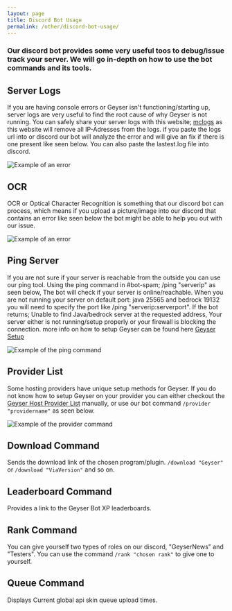 ```yaml
---
layout: page
title: Discord Bot Usage
permalink: /other/discord-bot-usage/
---
```


### Our discord bot provides some very useful toos to debug/issue track your server. We will go in-depth on how to use the bot commands and its tools.

## Server Logs

If you are having console errors or Geyser isn't functioning/starting up, server logs are very useful to find the root cause of why Geyser is not running. You can safely share your server logs with this website; [mclogs](https://mclo.gs) as this website will remove all IP-Adresses from the logs. if you paste the logs url into or discord our bot will analyze the error and will give an fix if there is one present like seen below. You can also paste the lastest.log file into discord.

![Example of an error](https://cdn.discordapp.com/attachments/613194762249437245/1021787041257767042/Naamloos.png)


## OCR

OCR or Optical Character Recognition is something that our discord bot can process, which means if you upload a picture/image into our discord that contains an error like seen below the bot might be able to help you out with our issue.

![Example of an error](https://cdn.discordapp.com/attachments/613194762249437245/1021784112878600263/unknown.png)

## Ping Server

If you are not sure if your server is reachable from the outside you can use our ping tool. Using the ping command in #bot-spam; /ping "serverip" as seen below, The bot will check if your server is online/reachable. When you are not running your server on default port: java 25565 and bedrock 19132 you will need to specify the port like /ping "serverip:serverport".
If the bot returns; Unable to find Java/bedrock server at the requested address, Your server either is not running/setup properly or your firewall is blocking the connection. more info on how to setup Geyser can be found here [Geyser Setup](/geyser/setup/)

![Example of the ping command](https://cdn.discordapp.com/attachments/613194762249437245/1021790089367535697/unknown.png)

## Provider List

Some hosting providers have unique setup methods for Geyser. If you do not know how to setup Geyser on your provider you can either checkout the [Geyser Host Provider List](/geyser/supported-hosting-providers/) manually, or use our bot command `/provider "providername"` as seen below.

![Example of the provider command](https://cdn.discordapp.com/attachments/613194762249437245/1021791367585857587/unknown.png)

## Download Command

Sends the download link of the chosen program/plugin. `/download "Geyser"` or `/download "ViaVersion"` and so on.

## Leaderboard Command

Provides a link to the Geyser Bot XP leaderboards.

## Rank Command

You can give yourself two types of roles on our discord, "GeyserNews" and "Testers". You can use the command `/rank "chosen rank"` to give one to yourself.

## Queue Command

Displays Current global api skin queue upload times.


